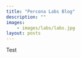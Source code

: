 ```yaml
---
title: "Percona Labs Blog"
description: ""
images:
    - images/labs/labs.jpg
layout: posts
---
```


Test